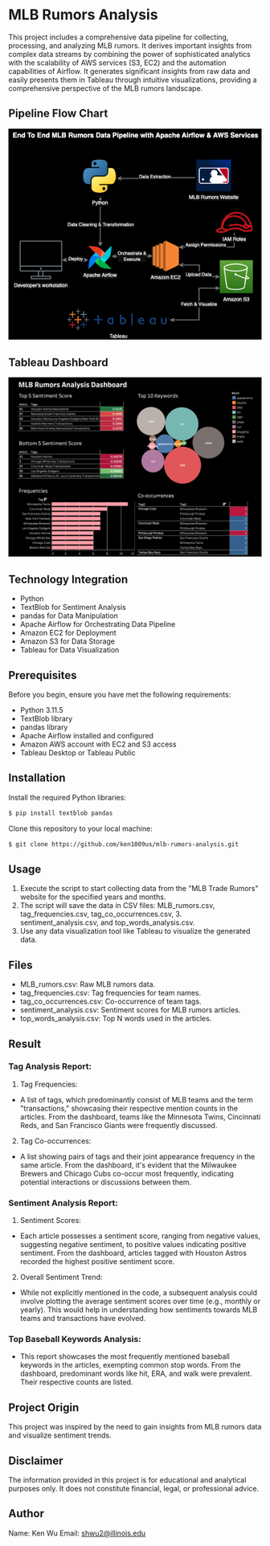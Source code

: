 # MLB Rumors Analysis

This project includes a comprehensive data pipeline for collecting, processing, and analyzing MLB rumors. It derives important insights from complex data streams by combining the power of sophisticated analytics with the scalability of AWS services (S3, EC2) and the automation capabilities of Airflow. It generates significant insights from raw data and easily presents them in Tableau through intuitive visualizations, providing a comprehensive perspective of the MLB rumors landscape.

## Pipeline Flow Chart

![image](https://github.com/ken1009us/mlb-rumors-analysis/blob/master/img/pipeline-flow-chart.png "pipeline")

## Tableau Dashboard

![image](https://github.com/ken1009us/mlb-rumors-analysis/blob/master/img/dashboard.png "dashboard")

## Technology Integration

- Python
- TextBlob for Sentiment Analysis
- pandas for Data Manipulation
- Apache Airflow for Orchestrating Data Pipeline
- Amazon EC2 for Deployment
- Amazon S3 for Data Storage
- Tableau for Data Visualization

## Prerequisites

Before you begin, ensure you have met the following requirements:

- Python 3.11.5
- TextBlob library
- pandas library
- Apache Airflow installed and configured
- Amazon AWS account with EC2 and S3 access
- Tableau Desktop or Tableau Public

## Installation

Install the required Python libraries:

```bash
$ pip install textblob pandas
```

Clone this repository to your local machine:

```bash
$ git clone https://github.com/ken1009us/mlb-rumors-analysis.git
```

## Usage

1. Execute the script to start collecting data from the "MLB Trade Rumors" website for the specified years and months.
2. The script will save the data in CSV files: MLB_rumors.csv, tag_frequencies.csv, tag_co_occurrences.csv, 3. sentiment_analysis.csv, and top_words_analysis.csv.
4. Use any data visualization tool like Tableau to visualize the generated data.

## Files

- MLB_rumors.csv: Raw MLB rumors data.
- tag_frequencies.csv: Tag frequencies for team names.
- tag_co_occurrences.csv: Co-occurrence of team tags.
- sentiment_analysis.csv: Sentiment scores for MLB rumors articles.
- top_words_analysis.csv: Top N words used in the articles.

## Result

### Tag Analysis Report:

1. Tag Frequencies:

- A list of tags, which predominantly consist of MLB teams and the term "transactions," showcasing their respective mention counts in the articles. From the dashboard, teams like the Minnesota Twins, Cincinnati Reds, and San Francisco Giants were frequently discussed.

2. Tag Co-occurrences:

- A list showing pairs of tags and their joint appearance frequency in the same article. From the dashboard, it's evident that the Milwaukee Brewers and Chicago Cubs co-occur most frequently, indicating potential interactions or discussions between them.

### Sentiment Analysis Report:

1. Sentiment Scores:

- Each article possesses a sentiment score, ranging from negative values, suggesting negative sentiment, to positive values indicating positive sentiment. From the dashboard, articles tagged with Houston Astros recorded the highest positive sentiment score.

2. Overall Sentiment Trend:

- While not explicitly mentioned in the code, a subsequent analysis could involve plotting the average sentiment scores over time (e.g., monthly or yearly). This would help in understanding how sentiments towards MLB teams and transactions have evolved.

### Top Baseball Keywords Analysis:

- This report showcases the most frequently mentioned baseball keywords in the articles, exempting common stop words. From the dashboard, predominant words like hit, ERA, and walk were prevalent. Their respective counts are listed.

## Project Origin

This project was inspired by the need to gain insights from MLB rumors data and visualize sentiment trends.

## Disclaimer

The information provided in this project is for educational and analytical purposes only. It does not constitute financial, legal, or professional advice.

## Author

Name: Ken Wu
Email: shwu2@illinois.edu